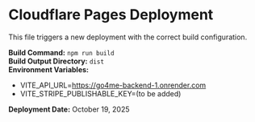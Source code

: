 # Cloudflare Pages Deployment

This file triggers a new deployment with the correct build configuration.

**Build Command:** `npm run build`  
**Build Output Directory:** `dist`  
**Environment Variables:**
- VITE_API_URL=https://go4me-backend-1.onrender.com
- VITE_STRIPE_PUBLISHABLE_KEY=(to be added)

**Deployment Date:** October 19, 2025

